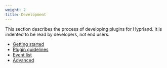 ```yaml
---
weight: 2
title: Development
---
```


This section describes the process of developing plugins for Hyprland. It is
indented to be read by developers, not end users.

- [Getting started](./Getting-Started)
- [Plugin guidelines](./Plugin-Guidelines)
- [Event list](./Event-list)
- [Advanced](./Advanced)
